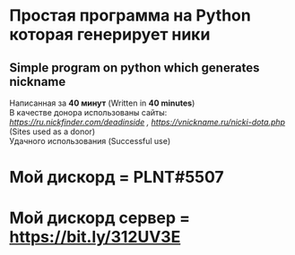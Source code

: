 # Простая программа на Python которая генерирует ники 
## Simple program on python which generates nickname
  Написанная за **40 минут** (Written in **40 minutes**)  
  В качестве донора использованы сайты: _https://ru.nickfinder.com/deadinside , https://vnickname.ru/nicki-dota.php_ (Sites used as a donor)  
  Удачного использования (Successful use)
# Мой дискорд = PLNT#5507
# Мой дискорд сервер = https://bit.ly/312UV3E

